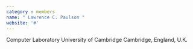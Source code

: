 ```yaml
---
category : members
name: " Lawrence C. Paulson " 
website: '#'
---
```

Computer Laboratory
University of Cambridge
Cambridge, England, U.K.

